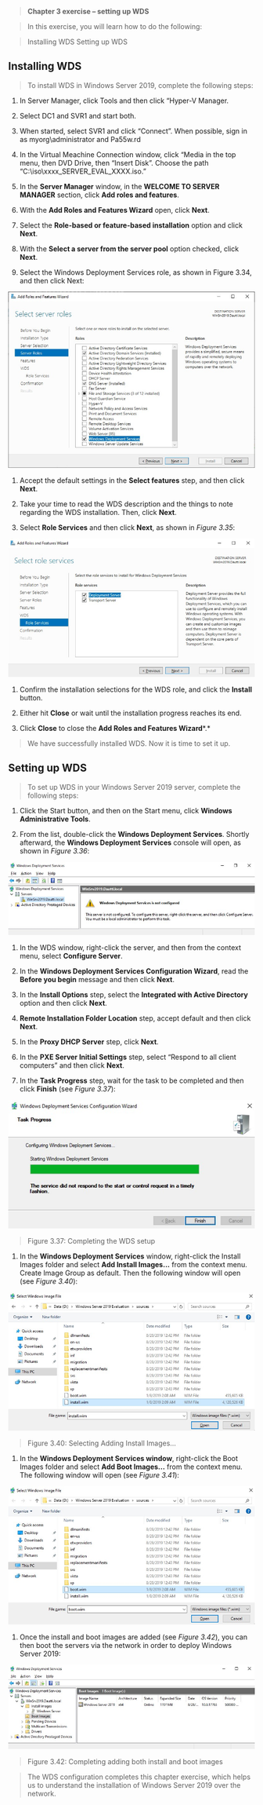 >   **Chapter 3 exercise – setting up WDS**

>   In this exercise, you will learn how to do the following:

>   Installing WDS Setting up WDS

Installing WDS
--------------

>   To install WDS in Windows Server 2019, complete the following steps:

1.  In Server Manager, click Tools and then click “Hyper-V Manager.

2.  Select DC1 and SVR1 and start both.

3.  When started, select SVR1 and click “Connect”. When possible, sign in as
    myorg\\administrator and Pa55w.rd

4.  In the Virtual Meachine Connection window, click “Media in the top menu,
    then DVD Drive, then “Insert Disk”. Choose the path
    “C:\\iso\\xxxx_SERVER_EVAL_XXXX.iso.”

5.  In the **Server Manager** window, in the **WELCOME TO SERVER MANAGER**
    section, click **Add roles and features**.

6.  With the **Add Roles and Features Wizard** open, click **Next**.

7.  Select the **Role-based or feature-based installation** option and click
    **Next**.

8.  With the **Select a server from the server pool** option checked, click
    **Next**.

9.  Select the Windows Deployment Services role, as shown in Figure 3.34, and
    then click Next:

![](media/58c7d502eb8294231661eb4827009d71.jpg)

1.  Accept the default settings in the **Select features** step, and then click
    **Next**.

2.  Take your time to read the WDS description and the things to note regarding
    the WDS installation. Then, click **Next**.

3.  Select **Role Services** and then click **Next**, as shown in *Figure 3.35*:

![](media/392bd141f0ae40fa0d3810330efa9311.jpg)

1.  Confirm the installation selections for the WDS role, and click the
    **Install** button.

2.  Either hit **Close** or wait until the installation progress reaches its
    end.

3.  Click **Close** to close the **Add Roles and Features Wizard***.*

>   We have successfully installed WDS. Now it is time to set it up.

Setting up WDS
--------------

>   To set up WDS in your Windows Server 2019 server, complete the following
>   steps:

1.  Click the Start button, and then on the Start menu, click **Windows
    Administrative Tools**.

2.  From the list, double-click the **Windows Deployment Services**. Shortly
    afterward, the **Windows Deployment Services** console will open, as shown
    in *Figure 3.36*:

![](media/1546c164eb018f281cb17a08fb539c27.jpg)

1.  In the WDS window, right-click the server, and then from the context menu,
    select **Configure Server**.

2.  In the **Windows Deployment Services Configuration Wizard**, read the
    **Before you begin** message and then click **Next**.

3.  In the **Install Options** step, select the **Integrated with Active
    Directory** option and then click **Next**.

4.  **Remote Installation Folder Location** step, accept default and then click
    **Next**.

5.  In the **Proxy DHCP Server** step, click **Next**.

6.  In the **PXE Server Initial Settings** step, select “Respond to all client
    computers” and then click **Next**.

7.  In the **Task Progress** step, wait for the task to be completed and then
    click **Finish** (see *Figure 3.37*):

![](media/d43f48737838b0bbdf24aa48f8229912.jpg)

>   Figure 3.37: Completing the WDS setup

1.  In the **Windows Deployment Services** window, right-click the Install
    Images folder and select **Add Install Images...** from the context menu.
    Create Image Group as default. Then the following window will open (see
    *Figure 3.40*):

![](media/44e234a71b242b1fb862a232e6de404c.jpg)

>   Figure 3.40: Selecting Adding Install Images...

1.  In the **Windows Deployment Services window**, right-click the Boot Images
    folder and select **Add Boot Images...** from the context menu. The
    following window will open (see *Figure 3.41*):

![](media/babec7d7b0d3519e79eba26eaa3cecf3.jpg)

1.  Once the install and boot images are added (see *Figure 3.42*), you can then
    boot the servers via the network in order to deploy Windows Server 2019:

![](media/5eefe75539d07775ef376d531430c99f.jpg)

>   Figure 3.42: Completing adding both install and boot images

>   The WDS configuration completes this chapter exercise, which helps us to
>   understand the installation of Windows Server 2019 over the network.
